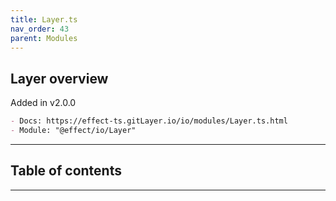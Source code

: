 ```yaml
---
title: Layer.ts
nav_order: 43
parent: Modules
---
```


## Layer overview

Added in v2.0.0

```md
- Docs: https://effect-ts.gitLayer.io/io/modules/Layer.ts.html
- Module: "@effect/io/Layer"
```

---

<h2 class="text-delta">Table of contents</h2>

---
